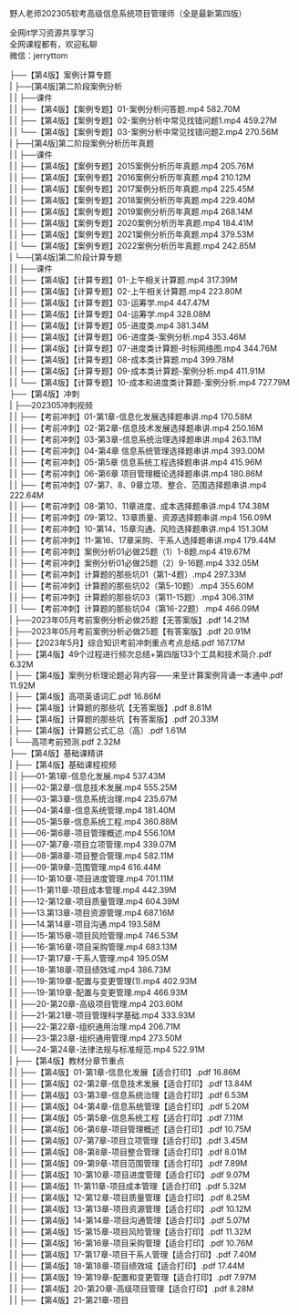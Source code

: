 野人老师202305软考高级信息系统项目管理师（全是最新第四版）

全网it学习资源共享学习<br>全网课程都有，欢迎私聊<br>微信：jerryttom<br>

├──【第4版】案例计算专题<br> | ├──[第4版]第二阶段案例分析<br> | | ├──课件<br> | | ├──【第4版】【案例专题】01-案例分析问答题.mp4 582.70M<br> | | ├──【第4版】【案例专题】02-案例分析中常见找错问题1.mp4 459.27M<br> | | └──【第4版】【案例专题】03-案例分析中常见找错问题2.mp4 270.56M<br> | ├──[第4版]第二阶段案例分析历年真题<br> | | ├──课件<br> | | ├──【第4版】【案例专题】2015案例分析历年真题.mp4 205.76M<br> | | ├──【第4版】【案例专题】2016案例分析历年真题.mp4 210.12M<br> | | ├──【第4版】【案例专题】2017案例分析历年真题.mp4 225.45M<br> | | ├──【第4版】【案例专题】2018案例分析历年真题.mp4 229.40M<br> | | ├──【第4版】【案例专题】2019案例分析历年真题.mp4 268.14M<br> | | ├──【第4版】【案例专题】2020案例分析历年真题.mp4 184.41M<br> | | ├──【第4版】【案例专题】2021案例分析历年真题.mp4 379.53M<br> | | └──【第4版】【案例专题】2022案例分析历年真题.mp4 242.85M<br> | └──[第4版]第二阶段计算专题<br> | | ├──课件<br> | | ├──【第4版】【计算专题】01-上午相关计算题.mp4 317.39M<br> | | ├──【第4版】【计算专题】02-上午相关计算题.mp4 223.80M<br> | | ├──【第4版】【计算专题】03-运筹学.mp4 447.47M<br> | | ├──【第4版】【计算专题】04-运筹学.mp4 328.08M<br> | | ├──【第4版】【计算专题】05-进度类.mp4 381.34M<br> | | ├──【第4版】【计算专题】06-进度类-案例分析.mp4 353.46M<br> | | ├──【第4版】【计算专题】07-进度类计算题-时标网络图.mp4 344.76M<br> | | ├──【第4版】【计算专题】08-成本类计算题.mp4 399.78M<br> | | ├──【第4版】【计算专题】09-成本类计算题-案例分析.mp4 411.91M<br> | | └──【第4版】【计算专题】10-成本和进度类计算题-案例分析.mp4 727.79M<br> ├──【第4版】冲刺<br> | ├──202305冲刺视频<br> | | ├──【考前冲刺】01-第1章-信息化发展选择题串讲.mp4 170.58M<br> | | ├──【考前冲刺】02-第2章-信息技术发展选择题串讲.mp4 250.16M<br> | | ├──【考前冲刺】03-第3章-信息系统治理选择题串讲.mp4 263.11M<br> | | ├──【考前冲刺】04-第4章 信息系统管理选择题串讲.mp4 393.00M<br> | | ├──【考前冲刺】05-第5章 信息系统工程选择题串讲.mp4 415.96M<br> | | ├──【考前冲刺】06-第6章 项目管理概论选择题串讲.mp4 180.86M<br> | | ├──【考前冲刺】07-第7、8、9章立项、整合、范围选择题串讲.mp4 222.64M<br> | | ├──【考前冲刺】08-第10、11章进度、成本选择题串讲.mp4 174.38M<br> | | ├──【考前冲刺】09-第12、13章质量、资源选择题串讲.mp4 156.09M<br> | | ├──【考前冲刺】10-第14、15章沟通、风险选择题串讲.mp4 151.30M<br> | | ├──【考前冲刺】11-第16、17章采购、干系人选择题串讲.mp4 179.44M<br> | | ├──【考前冲刺】案例分析01必做25题（1）1-8题.mp4 419.67M<br> | | ├──【考前冲刺】案例分析01必做25题（2）9-16题.mp4 332.05M<br> | | ├──【考前冲刺】计算题的那些坑01（第1-4题）.mp4 297.33M<br> | | ├──【考前冲刺】计算题的那些坑02（第5-10题）.mp4 355.60M<br> | | ├──【考前冲刺】计算题的那些坑03（第11-15题）.mp4 306.31M<br> | | └──【考前冲刺】计算题的那些坑04（第16-22题）.mp4 466.09M<br> | ├──2023年05月考前案例分析必做25题【无答案版】.pdf 14.21M<br> | ├──2023年05月考前案例分析必做25题【有答案版】.pdf 20.91M<br> | ├──【2023年5月】综合知识考前冲刺重点考点总结.pdf 167.17M<br> | ├──【第4版】49个过程进行频次总结+第四版133个工具和技术简介.pdf 6.32M<br> | ├──【第4版】案例分析理论题必背内容——来至计算案例背诵一本通中.pdf 11.92M<br> | ├──【第4版】高项英语词汇.pdf 16.86M<br> | ├──【第4版】计算题的那些坑【无答案版】.pdf 8.81M<br> | ├──【第4版】计算题的那些坑【有答案版】.pdf 20.33M<br> | ├──【第4版】计算题公式汇总（高）.pdf 1.61M<br> | └──高项考前预测.pdf 2.32M<br> ├──【第4版】基础课精讲<br> | ├──【第4版】基础课程视频<br> | | ├──01-第1章-信息化发展.mp4 537.43M<br> | | ├──02-第2章-信息技术发展.mp4 555.25M<br> | | ├──03-第3章-信息系统治理.mp4 235.67M<br> | | ├──04-第4章-信息系统管理.mp4 181.40M<br> | | ├──05-第5章-信息系统工程.mp4 360.88M<br> | | ├──06-第6章-项目管理概述.mp4 556.10M<br> | | ├──07-第7章-项目立项管理.mp4 339.07M<br> | | ├──08-第8章-项目整合管理.mp4 582.11M<br> | | ├──09-第9章-范围管理.mp4 616.44M<br> | | ├──10-第10章-项目进度管理.mp4 701.11M<br> | | ├──11-第11章-项目成本管理.mp4 442.39M<br> | | ├──12-第12章-项目质量管理.mp4 604.39M<br> | | ├──13.第13章-项目资源管理.mp4 687.16M<br> | | ├──14.第14章-项目沟通.mp4 193.58M<br> | | ├──15-第15章-项目风险管理.mp4 746.53M<br> | | ├──16-第16章-项目采购管理.mp4 683.13M<br> | | ├──17-第17章-干系人管理.mp4 195.05M<br> | | ├──18-第18章-项目绩效域.mp4 386.73M<br> | | ├──19-第19章-配置与变更管理(1).mp4 402.93M<br> | | ├──19-第19章-配置与变更管理.mp4 466.93M<br> | | ├──20-第20章-高级项目管理.mp4 203.60M<br> | | ├──21-第21章-项目管理科学基础.mp4 333.93M<br> | | ├──22-第22章-组织通用治理.mp4 206.71M<br> | | ├──23-第23章-组织通用管理.mp4 273.50M<br> | | └──24-第24章-法律法规与标准规范.mp4 522.91M<br> | ├──【第4版】教材分章节重点<br> | | ├──【第4版】01-第1章-信息化发展【适合打印】.pdf 16.86M<br> | | ├──【第4版】02-第2章-信息技术发展【适合打印】.pdf 13.84M<br> | | ├──【第4版】03-第3章-信息系统治理【适合打印】.pdf 6.53M<br> | | ├──【第4版】04-第4章-信息系统管理【适合打印】.pdf 5.20M<br> | | ├──【第4版】05-第5章-信息系统工程【适合打印】.pdf 7.11M<br> | | ├──【第4版】06-第6章-项目管理概述【适合打印】.pdf 10.75M<br> | | ├──【第4版】07-第7章-项目立项管理【适合打印】.pdf 3.45M<br> | | ├──【第4版】08-第8章-项目整合管理【适合打印】.pdf 8.01M<br> | | ├──【第4版】09-第9章-项目范围管理【适合打印】.pdf 7.89M<br> | | ├──【第4版】10-第10章-项目进度管理【适合打印】.pdf 9.07M<br> | | ├──【第4版】11-第11章-项目成本管理【适合打印】.pdf 5.32M<br> | | ├──【第4版】12-第12章-项目质量管理【适合打印】.pdf 8.25M<br> | | ├──【第4版】13-第13章-项目资源管理【适合打印】.pdf 10.12M<br> | | ├──【第4版】14-第14章-项目沟通管理【适合打印】.pdf 5.07M<br> | | ├──【第4版】15-第15章-项目风险管理【适合打印】.pdf 11.32M<br> | | ├──【第4版】16-第16章-项目采购管理【适合打印】.pdf 10.76M<br> | | ├──【第4版】17-第17章-项目干系人管理【适合打印】.pdf 7.40M<br> | | ├──【第4版】18-第18章-项目绩效域【适合打印】.pdf 17.44M<br> | | ├──【第4版】19-第19章-配置和变更管理【适合打印】.pdf 7.97M<br> | | ├──【第4版】20-第20章-高级项目管理【适合打印】.pdf 8.28M<br> | | ├──【第4版】21-第21章-项目